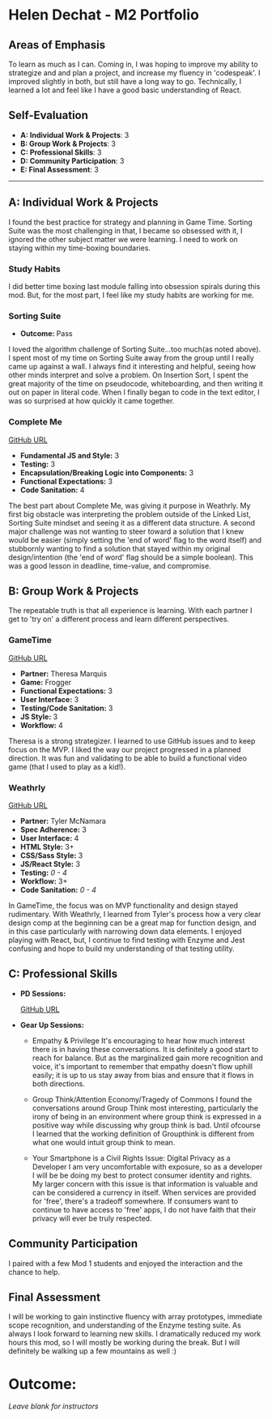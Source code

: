 # Helen Dechat - M2 Portfolio

## Areas of Emphasis

To learn as much as I can. Coming in, I was hoping to improve my ability to strategize and and plan a project, and increase my fluency in 'codespeak'. I improved slightly in both, but still have a long way to go. Technically, I learned a lot and feel like I have a good basic understanding of React.

## Self-Evaluation

* **A: Individual Work & Projects**: 3
* **B: Group Work & Projects**: 3
* **C: Professional Skills**: 3
* **D: Community Participation**: 3
* **E: Final Assessment**: 3

-----------------------

## A: Individual Work & Projects

I found the best practice for strategy and planning in Game Time. Sorting Suite was the most challenging in that, I became so obsessed with it, I ignored the other subject matter we were learning. I need to work on staying within my time-boxing boundaries.

### Study Habits

I did better time boxing last module falling into obsession spirals during this mod. But, for the most part, I feel like my study habits are working for me.

### Sorting Suite
* **Outcome:** Pass

I loved the algorithm challenge of Sorting Suite...too much(as noted above). I spent most of my time on Sorting Suite away from the group until I really came up against a wall. I always find it interesting and helpful, seeing how other minds interpret and solve a problem. On Insertion Sort, I spent the great majority of the time on pseudocode, whiteboarding, and then writing it out on paper in literal code. When I finally began to code in the text editor, I was so surprised at how quickly it came together.

### Complete Me
[GitHub URL](https://github.com/hdechat/complete-me)
* **Fundamental JS and Style:** 3
* **Testing:** 3
* **Encapsulation/Breaking Logic into Components:** 3
* **Functional Expectations:** 3
* **Code Sanitation:** 4

The best part about Complete Me, was giving it purpose in Weathrly. My first big obstacle was interpreting the problem outside of the Linked List, Sorting Suite mindset and seeing it as a different data structure. A second major challenge was not wanting to steer toward a solution that I knew would be easier (simply setting the 'end of word' flag to the word itself) and stubbornly wanting to find a solution that stayed within my original design/intention (the 'end of word' flag should be a simple boolean). This was a good lesson in deadline, time-value, and compromise. 

## B: Group Work & Projects

The repeatable truth is that all experience is learning. With each partner I get to 'try on' a different process and learn different perspectives.

### GameTime
[GitHub URL](https://github.com/hdechat/game-time-2)
* **Partner:** Theresa Marquis
* **Game:** Frogger
* **Functional Expectations:** 3
* **User Interface:** 3
* **Testing/Code Sanitation:** 3
* **JS Style:** 3
* **Workflow:** 4

Theresa is a strong strategizer. I learned to use GitHub issues and to keep focus on the MVP. I liked the way our project progressed in a planned direction. It was fun and validating to be able to build a functional video game (that I used to play as a kid!).

### Weathrly
[GitHub URL](https://github.com/mcnamara14/weathrly)
* **Partner:** Tyler McNamara
* **Spec Adherence:** 3
* **User Interface:** 4
* **HTML Style:** 3+
* **CSS/Sass Style:** 3
* **JS/React Style:** 3
* **Testing:** _0 - 4_
* **Workflow:** 3+
* **Code Sanitation:** _0 - 4_

In GameTime, the focus was on MVP functionality and design stayed rudimentary. With Weathrly, I learned from Tyler's process how a very clear design comp at the beginning can be a great map for function design, and in this case particularly with narrowing down data elements. I enjoyed playing with React, but, I continue to find testing with Enzyme and Jest confusing and hope to build my understanding of that testing utility. 

## C: Professional Skills

* **PD Sessions:**

  [GitHub URL](https://gist.github.com/hdechat/07ab334695690213dc972b2cb9e86b03)

* **Gear Up Sessions:**

  * Empathy & Privilege
    It's encouraging to hear how much interest there is in having these conversations. It is definitely a good start to reach for balance. But as the marginalized gain more recognition and voice, it's important to remember that empathy doesn't flow uphill easily; it is up to us stay away from bias and ensure that it flows in both directions.

  * Group Think/Attention Economy/Tragedy of Commons
    I found the conversations around Group Think most interesting, particularly the irony of being in an environment where group think is expressed in a positive way while discussing why group think is bad. Until ofcourse I learned that the working definition of Groupthink is different from what one would intuit group think to mean.

  * Your Smartphone is a Civil Rights Issue: Digital Privacy as a Developer
    I am very uncomfortable with exposure, so as a developer I will be be doing my best to protect consumer identity and rights. My larger concern with this issue is that information is valuable and can be considered a currency in itself. When services are provided for 'free', there's a tradeoff somewhere. If consumers want to continue to have access to 'free' apps, I do not have faith that their privacy will ever be truly respected.  
  
## Community Participation

I paired with a few Mod 1 students and enjoyed the interaction and the chance to help.

## Final Assessment

I will be working to gain instinctive fluency with array prototypes, immediate scope recognition, and understanding of the Enzyme testing suite. As always I look forward to learning new skills. I dramatically reduced my work hours this mod, so I will mostly be working during the break. But I will definitely be walking up a few mountains as well :)

# Outcome:
_Leave blank for instructors_